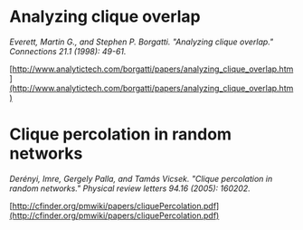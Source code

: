 # Analyzing clique overlap
*Everett, Martin G., and Stephen P. Borgatti. "Analyzing clique overlap." Connections 21.1 (1998): 49-61.*

[http://www.analytictech.com/borgatti/papers/analyzing_clique_overlap.htm](http://www.analytictech.com/borgatti/papers/analyzing_clique_overlap.htm)

# Clique percolation in random networks
*Derényi, Imre, Gergely Palla, and Tamás Vicsek. "Clique percolation in random networks." Physical review letters 94.16 (2005): 160202.*

[http://cfinder.org/pmwiki/papers/cliquePercolation.pdf](http://cfinder.org/pmwiki/papers/cliquePercolation.pdf)

